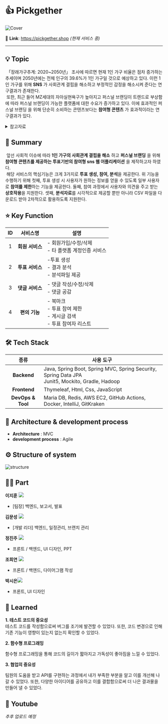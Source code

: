 # 👍 Pickgether
![Cover](https://github.com/Kim-Moon-Sung/capstone-pickgether/assets/103942182/d562261d-96d8-4944-83a4-6ded4f8635ae)

🔗 **Link**: https://pickgether.shop *(현재 서비스 중)*

---
## 💡 Topic
&nbsp;「장래가구추계: 2020~2050년」 조사에 따르면 현재 1인 가구 비율은 점차 증가하는 추세이며 2050년에는 전체 인구의 39.6%가 1인 가구일 것으로 예상하고 있다. 이런 1인 가구를 위해 __SNS__ 가 사회관계 결핍을 해소하고 부정적인 감정을 해소시켜 준다는 연구결과가 존재한다.<br>
&nbsp;또한, 최근 들어 MZ세대의 자아실현욕구가 높아지고 퍼스널 브랜딩이 트렌드로 부상함에 따라 퍼스널 브랜딩이 가능한 플랫폼에 대한 수요가 증가하고 있다. 이에 효과적인 퍼스널 브랜딩 을 위해 단순히 소비하는 콘텐츠보다는 __참여형 콘텐츠__ 가 효과적이라는 연구결과가 있다.
<details>
    <summary>참고자료</summary>

[1] David A. Cole, Elizabeth A. Nick, Rachel L. Zelkowitz, Kathryn M. Roeder and Tawny Spinelli, “Online social support for young people: Does it recapitulate in-person social support; can it help?”, Computers in Human Behavior, Vol. 68, NO. -, pp. 456-464, 03, 2017

[2] Byungwook Bae, “In the era of the 4th industrial revolution, create yourself through personal branding”, Korean Association of Converging Business Review, Vol. 9, NO. -, pp. 31-34, 03, 2020

[3] Mira Mayrhofer, Jörg Matthes, Sabine Einwiller and Brigitte Naderer, “User generated content presenting brands on social media increases young adults' purchase intention”, International Journal of Advertising,Vol. 39, No. 1, pp. 166-186, 01, 2020

[4] Sangmin Kim and Hyo Won Lee, “Establishing Digital Trust: The Analysis of SNS and Citizen Participation”, Korea Journal of Information Society, Vol. 23, No. 2, pp. 185-219, 08, 2022

[5] Xin Chen, Zhenfeng Cheng and Gyu-bae Kim, “서비스기업의 관계마케팅 활동이 고객시민행동에 미치는 영향 -고객에 대한 공감의 조절효과를 중심으로”, Journal of the Aviation Management Society of Korea, Vol. 2016, No. -, pp. 27, 2016

</details>


## 📝 Summary
&nbsp;앞선 사회적 이슈에 따라 __1인 가구의 사회관계 결핍을 해소__ 하고 __퍼스널 브랜딩__ 을 위해 __참여형 콘텐츠를 제공하는 투표기반의 참여형 sns 웹 어플리케이션__ 을 제작하고자 하였다.<br>
&nbsp;해당 서비스의 핵심기능은 크게 3가지로 **투표 생성, 참여, 분석**을 제공한다. 위 기능을 수행하기 위해 첫째, 투표 생성 시 사용자가 원하는 정보를 얻을 수 있도록 일부 사용자로 **참여를 제한**하는 기능을 제공한다. 둘째, 참여 과정에서 사용자와 의견을 주고 받는 **상호작용**을 지원한다. 셋째, **분석자료**를 시각적으로 제공할 뿐만 아니라 CSV 파일을 다운로드 받아 2차적으로 활용하도록 지원한다.


## ⭐️ Key Function
|**ID**|**서비스명**|**설명**|
|:------:|:---:|---|
|1|**회원 서비스**|- 회원가입/수정/삭제<br>- 타 플랫폼 계정인증 서비스|
|2|**투표 서비스**|-투표 생성<br>- 결과 분석<br>- 분석파일 제공|
|3|**댓글 서비스**|- 댓글 작성/수정/삭제<br>- 댓글 공감|
|4|**편의 기능**|- 북마크<br>- 투표 참여 제한<br>- 게시글 검색<br>- 투표 참여자 리스트|


## 🛠 Tech Stack
|**종류**|**사용 도구**|
|:------:|---|
|**Backend**|Java, Spring Boot, Spring MVC, Spring Security, Spring Data JPA<br>Junit5, Mockito, Gradle, Hadoop|
|**Frontend**|Thymeleaf, Html, Css, JavaScript|
|**DevOps & Tool**|Maria DB, Redis, AWS EC2, GitHub Actions, Docker, IntelliJ, GitKraken|


## 🔧 Architecture & development process
- **Architecture** : MVC
- **development process** : Agile


## ⚙️ Structure of system
![structure](https://github.com/Kim-Moon-Sung/capstone-pickgether/assets/103942182/6b2e8d64-88c8-4457-8f14-ecf38c41a4ee)


## 🤚🏻 Part
**이지훈** <a href= "https://github.com/leejihoon0312"><img src="https://img.shields.io/badge/GitHub-181717?style=flat-square&logo=GitHub&logoColor=white"/></a><br>
- [팀장] 백엔드, 보고서, 발표
   
**김문성** <a href= "https://github.com/Kim-Moon-Sung"><img src="https://img.shields.io/badge/GitHub-181717?style=flat-square&logo=GitHub&logoColor=white"/></a><br>
- [개발 리더] 백엔드, 일정관리, 브랜치 관리

**정진주** <a href= "https://github.com/Han201913046"><img src="https://img.shields.io/badge/GitHub-181717?style=flat-square&logo=GitHub&logoColor=white"/></a><br>
- 프론트 / 백엔드, UI 디자인, PPT

**조희연** <a href= "https://github.com/chy0503"><img src="https://img.shields.io/badge/GitHub-181717?style=flat-square&logo=GitHub&logoColor=white"/></a><br>
- 프론트 / 백엔드, 다이어그램 작성

**박시은**<a href= "https://github.com/sieunp06"><img src="https://img.shields.io/badge/GitHub-181717?style=flat-square&logo=GitHub&logoColor=white"/></a><br>
- 프론트, UI 디자인


## 🤔 Learned
**1. 테스트 코드의 중요성**<br>
테스트 코드를 작성함으로써 버그를 조기에 발견할 수 있었다. 또한, 코드 변경으로 인해 기존 기능이 영향이 있는지 없는지 확인할 수 있었다.

**2. 함수형 프로그래밍**<br>
<p>함수형 프로그래밍을 통해 코드의 길이가 짧아지고 가독성이 좋아짐을 느낄 수 있었다.</p>

**3. 협업의 중요성**<br>
<p>팀원의 도움을 받고 API를 구현하는 과정에서 내가 부족한 부분을 알고 이를 개선해 나갈 수 있었다. 또한, 다양한 아이디어를 공유하고 이를 결합함으로써 더 나은 결과물을 만들어 낼 수 있었다.</p>


## 🎥 Youtube
*추후 업로드 예정*
